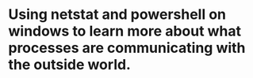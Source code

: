 # Using netstat and powershell on windows to learn more about what processes are communicating with the outside world. 
